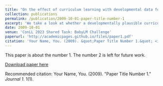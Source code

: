 ```yaml
---
title: "On the effect of curriculum learning with developmental data for grammar acquisition"
collection: publications
permalink: /publication/2009-10-01-paper-title-number-1
excerpt: 'We take a look at whether a developmentally plausible curriculum is beneficial for learning.'
date: 2009-10-01
venue: 'ConLL 2023 Shared Task: BabyLM Challenge'
paperurl: 'http://academicpages.github.io/files/paper1.pdf'
citation: 'Your Name, You. (2009). &quot;Paper Title Number 1.&quot; <i>Journal 1</i>. 1(1).'
---
```

This paper is about the number 1. The number 2 is left for future work.

[Download paper here](http://academicpages.github.io/files/paper1.pdf)

Recommended citation: Your Name, You. (2009). "Paper Title Number 1." <i>Journal 1</i>. 1(1).

